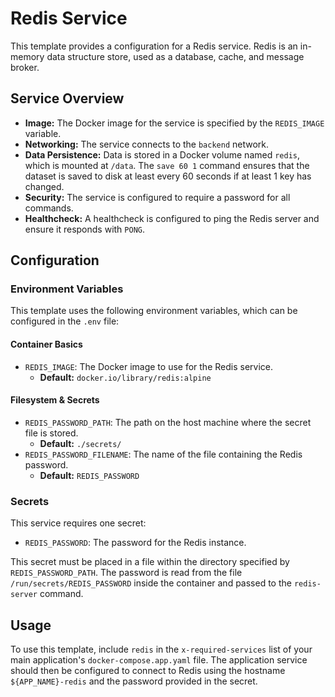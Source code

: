 # Redis Service

This template provides a configuration for a Redis service. Redis is an in-memory data structure store, used as a database, cache, and message broker.

## Service Overview

- **Image:** The Docker image for the service is specified by the `REDIS_IMAGE` variable.
- **Networking:** The service connects to the `backend` network.
- **Data Persistence:** Data is stored in a Docker volume named `redis`, which is mounted at `/data`. The `save 60 1` command ensures that the dataset is saved to disk at least every 60 seconds if at least 1 key has changed.
- **Security:** The service is configured to require a password for all commands.
- **Healthcheck:** A healthcheck is configured to ping the Redis server and ensure it responds with `PONG`.

## Configuration

### Environment Variables

This template uses the following environment variables, which can be configured in the `.env` file:

#### Container Basics
- `REDIS_IMAGE`: The Docker image to use for the Redis service.
  - **Default:** `docker.io/library/redis:alpine`

#### Filesystem & Secrets
- `REDIS_PASSWORD_PATH`: The path on the host machine where the secret file is stored.
  - **Default:** `./secrets/`
- `REDIS_PASSWORD_FILENAME`: The name of the file containing the Redis password.
  - **Default:** `REDIS_PASSWORD`

### Secrets

This service requires one secret:

- `REDIS_PASSWORD`: The password for the Redis instance.

This secret must be placed in a file within the directory specified by `REDIS_PASSWORD_PATH`. The password is read from the file `/run/secrets/REDIS_PASSWORD` inside the container and passed to the `redis-server` command.

## Usage

To use this template, include `redis` in the `x-required-services` list of your main application's `docker-compose.app.yaml` file. The application service should then be configured to connect to Redis using the hostname `${APP_NAME}-redis` and the password provided in the secret.
